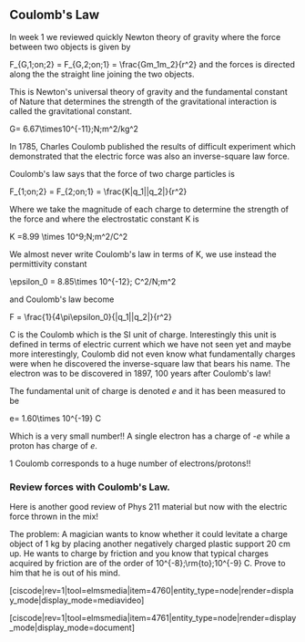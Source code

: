 ## Coulomb's Law

In week 1 we reviewed quickly Newton theory of gravity where the force between two objects is given by 

<lrn-math>F_{G,1\;on\;2} = F_{G,2\;on\;1} = \frac{Gm_1m_2}{r^2} </lrn-math> and the forces is directed along the the straight line joining the two objects. 

This is Newton's universal theory of gravity and the fundamental constant of Nature that determines the strength of the gravitational interaction is called the gravitational constant. 

<lrn-math>G= 6.67\times10^{-11}\;N\;m^2/kg^2 </lrn-math>

In 1785, Charles Coulomb published the results of difficult experiment which demonstrated that the electric force was also an inverse-square law force. 

Coulomb's law says that the force of two charge particles is 

<lrn-math>F_{1\;on\;2} = F_{2\;on\;1} = \frac{K|q_1||q_2|}{r^2} </lrn-math>

Where we take the magnitude of each charge to determine the strength of the force and where the electrostatic constant K is 

<lrn-math> K =8.99 \times 10^9\;N\;m^2/C^2 </lrn-math>

We almost never write Coulomb's law in terms of K, we use instead the permittivity constant 

<lrn-math>\epsilon_0 = 8.85\times 10^{-12}\; C^2/N\;m^2</lrn-math>

and Coulomb's law become

<lrn-math>F = \frac{1}{4\pi\epsilon_0}{|q_1||q_2|}{r^2} </lrn-math>

<lrndesign-sidenote label="Instructor Note" icon="bookmark" bg-color="#c2e5f2">
C is the Coulomb which is the SI unit of charge. Interestingly this unit is defined in terms of electric current which we have not seen yet and maybe more interestingly, Coulomb did not even know what fundamentally charges were when he discovered the inverse-square law that bears his name. The electron was to be discovered in 1897, 100 years after Coulomb's law!
</lrndesign-sidenote>


The fundamental unit of charge is denoted _e_ and it has been measured to be 

<lrn-math> e= 1.60\times 10^{-19} C </lrn-math> 

Which is a very small number!! A single electron has a charge of -_e_ while a proton has charge of _e_. 

1 Coulomb corresponds to a huge number of electrons/protons!!

### Review forces with Coulomb's Law. 

Here is another good review of Phys 211 material but now with the electric force thrown in the mix!

The problem: A magician wants to know whether it could  levitate a charge object of 1 kg by placing another negatively charged plastic support 20 cm up. He wants to charge by friction and you know that typical charges acquired by friction are of the order of <lrn-math>10^{-8}\;\rm{to}\;10^{-9} </lrn-math> C. Prove to him that he is out of his mind.

[ciscode|rev=1|tool=elmsmedia|item=4760|entity_type=node|render=display_mode|display_mode=mediavideo]

[ciscode|rev=1|tool=elmsmedia|item=4761|entity_type=node|render=display_mode|display_mode=document]